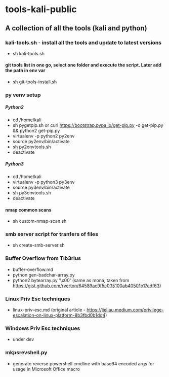 # tools-kali-public
## A collection of all the tools (kali and python)

### kali-tools.sh - install all the tools and update to latest versions
- sh kali-tools.sh

#### git tools list in one go, select one folder and execute the script. Later add the path in env var
- sh git-tools-install.sh 

### py venv setup

##### Python2
- cd /home/kali
- sh pygetpip.sh or curl https://bootstrap.pypa.io/get-pip.py -o get-pip.py && python2 get-pip.py
- virtualenv -p python2 py2env
- source py2env/bin/activate
- sh py2envtools.sh
- deactivate

##### Python3
- cd /home/kali
- virtualenv -p python3 py3env
- source py3env/bin/activate
- sh py3envtools.sh
- deactivate

#### nmap common scans
- sh custom-nmap-scan.sh <ip>

### smb server script for tranfers of files
- sh create-smb-server.sh

### Buffer Overflow from Tib3rius
- buffer-overflow.md
- python gen-badchar-array.py
- python2 bytearray.py '\x00' (same as mona, taken from https://gist.github.com/rverton/64589ac9f5c035100ab40501b17cdf63)

### Linux Priv Esc techniques 
- linux-priv-esc.md (original article - https://jieliau.medium.com/privilege-escalation-on-linux-platform-8b3fbd0b1dd4)

### Windows Priv Esc techniques
- under dev

### mkpsrevshell.py
- generate reverse powershell cmdline with base64 encoded args for usage in Microsoft Office macro

